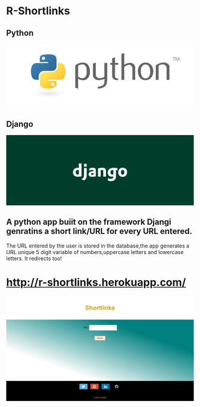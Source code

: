 
# R-Shortlinks
## Python 
![alt tag](https://github.com/llraekll/r-shortlinks/blob/main/images/python.png)

## Django
![alt tag](https://github.com/llraekll/r-shortlinks/blob/main/images/dj1.png)

## A python app buiit on the framework Djangi genratins a short link/URL for every URL entered.
The URL entered by the user is stored in the database,the app generates a URL unique 5 digit variable of numbers,uppercase letters and lowercase letters. It redirects too!

# http://r-shortlinks.herokuapp.com/ 

![alt text](https://github.com/llraekll/r-shortlinks/blob/main/images/web.jpg?raw=True)



